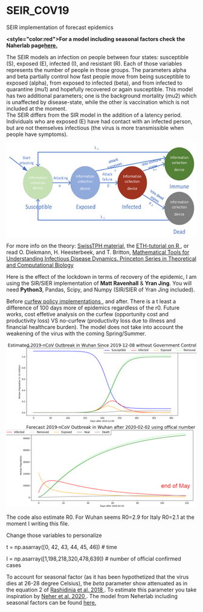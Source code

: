 # SEIR_COV19
SEIR implementation of forecast epidemics

**<style="color:red">For a model including seasonal factors check the Naherlab page<a href="https://github.com/neherlab/CoV_seasonality" >here.</a> </style>**

The SEIR models an infection on people between four states: susceptible (S), exposed (E), infected (I), and resistant (R). Each of those variables represents the number of people in those groups.  The parameters alpha and beta partially control how fast people move from being susceptible to exposed (alpha), from exposed to infected (beta), and from infected to quarantine (mu1) and hopefully recovered or again susceptible. This model has two additional parameters; one is the background mortality (mu2) which is unaffected by disease-state, while the other is vaccination which is not included at the moment.  
The SEIR differs from the SIR model in the addition of a latency period. Individuals who are exposed (E) have had contact with an infected person, but are not themselves infectious (the virus is more transmissible when people have symptoms).
 
<p align="center">
<img  align="center" src="https://github.com/alecrimi/SEIR_COV19/blob/master/information.png" height="250">
</p>
For more info on the theory: <a href="http://indico.ictp.it/event/7960/session/3/contribution/19/material/slides/0.pdf" target="_blank">SwissTPH material</a>,   the  <a href="https://ethz.ch/content/dam/ethz/special-interest/usys/ibz/theoreticalbiology/education/learningmaterials/701-1424-00L/sir.pdf" target="_blank">  ETH-tutorial on R </a>, or read O. Diekmann, H. Heesterbeek, and T. Britton, <a href="https://www.jstor.org/stable/j.cttq9530" target="_blank"> Mathematical Tools for Understanding Infectious Disease Dynamics. Princeton Series in Theoretical and Computational Biology </a>
 
Here is the effect of the lockdown in terms of recovery of the epidemic, I am using the SIR/SIER implementation of **Matt Ravenhall** & **Yran Jing**. You will need **Python3**, Pandas, Scipy, and Numpy (SIR/SIER of Yran Jing included). 

Before <a href="https://en.wikipedia.org/wiki/2020_Hubei_lockdowns"> curfew policy implementations </a>, and after. There is a t least a difference of 100 days more of epidemics regardless of the r0. 
Future works, cost effetive analysis on the curfew (opportunity cost and productivity loss) VS no-curfew (productivity loss due to illness and financial healthcare burden). The model does not take into account the weakening of the virus with the coming Spring/Summer.

![alt text](https://github.com/alecrimi/SEIR_COV19/blob/master/before.png) 
![alt text](https://github.com/alecrimi/SEIR_COV19/blob/master/after.png) 
 
The code also estimate R0. For Wuhan seems R0=2.9 for Italy R0=2.1 at the moment I writing this file. 

Change those variables to personalize

t = np.asarray([0, 42, 43, 44, 45, 46])  # time

I = np.asarray([1,198,218,320,478,639]) # number of official confirmed cases

To account for seasonal factor (as it has been hypothetized that the virus dies at 26-28 degree Celsius), the *beta* parameter show attenuated as in the equation 2 of <a href="https://www.hindawi.com/journals/complexity/2018/7191487/" target="_blank"> Rashidinia et al. 2018 </a>. To estimate this parameter you take inspiration by 
<a href="https://www.medrxiv.org/content/10.1101/2020.02.13.20022806v2" target="_blank"> Neher et al. 2020 </a>. 
The model from Neherlab including seasonal factors can be found <a href="https://github.com/neherlab/CoV_seasonality" >here.</a>   
